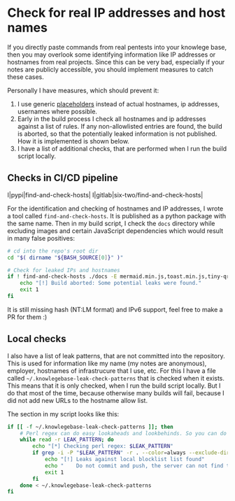 # Check for real IP addresses and host names

If you directly paste commands from real pentests into your knowlege base, then you may overlook some identifying information like IP addresses or hostnames from real projects.
Since this can be very bad, especially if your notes are publicly accessible, you should implement measures to catch these cases.

Personally I have measures, which should prevent it:

1. I use generic [placeholders](placeholder.md) instead of actual hostnames, ip addresses, usernames where possible.
2. Early in the build process I check all hostnames and ip addresses against a list of rules.
    If any non-allowlisted entries are found, the build is aborted, so that the potentially leaked information is not published.
    How it is implemented is shown below.
3. I have a list of additional checks, that are performed when I run the build script locally.

## Checks in CI/CD pipeline

I|pypi|find-and-check-hosts|
I|gitlab|six-two/find-and-check-hosts|

For the identification and checking of hostnames and IP addresses, I wrote a tool called `find-and-check-hosts`.
It is published as a python package with the same name.
Then in my build script, I check the `docs` directory while excluding images and certain JavaScript dependencies which would result in many false positives:
```bash
# cd into the repo's root dir
cd "$( dirname "${BASH_SOURCE[0]}" )"

# Check for leaked IPs and hostnames
if ! find-and-check-hosts ./docs -E mermaid.min.js,toast.min.js,tiny-qr.html,login-link.js,.png,.jpg,.jpeg,.webp -c ./find-and-check-hosts.yaml --hide ok --assert-no-results; then
    echo "[!] Build aborted: Some potential leaks were found."
    exit 1
fi
```

It is still missing hash (NT:LM format) and IPv6 support, feel free to make a PR for them :)

## Local checks

I also have a list of leak patterns, that are not committed into the repository.
This is used for information like my name (my notes are anonymous), employer, hostnames of infrastrucure that I use, etc.
For this I have a file called `~/.knowlegebase-leak-check-patterns` that is checked when it exists.
This means that it is only checked, when I run the build script locally.
But I do that most of the time, because otherwise many builds will fail, because I did not add new URLs to the hostname allow list.

The section in my script looks like this:
```bash
if [[ -f ~/.knowlegebase-leak-check-patterns ]]; then
    # Perl regex can do easy lookaheads and lookbehinds. So you can do stuff like "john[ -_]?(?!doe)" to serach for John but exclude "John Doe".
    while read -r LEAK_PATTERN; do
        echo "[*] Checking perl regex: $LEAK_PATTERN"
        if grep -i -P "$LEAK_PATTERN" -r . --color=always --exclude-dir={venv,.git} -l; then
            echo "[!] Leaks against local blocklist list found"
            echo "    Do not commit and push, the server can not find the leak and will publish the page!"
            exit 1
        fi
    done < ~/.knowlegebase-leak-check-patterns
fi
```
